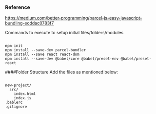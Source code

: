 ### Reference

https://medium.com/better-programming/parcel-js-easy-javascript-bundling-ecddac0783f7

Commands to execute to setup initial files/folders/modules
```

npm init
npm install --save-dev parcel-bundler
npm install --save react react-dom
npm install --save-dev @babel/core @babel/preset-env @babel/preset-react

```


####Folder Structure
Add the files as mentioned below:
```

new-project/
  src/
    index.html
    index.js
.bablerc
.gitignore

```

